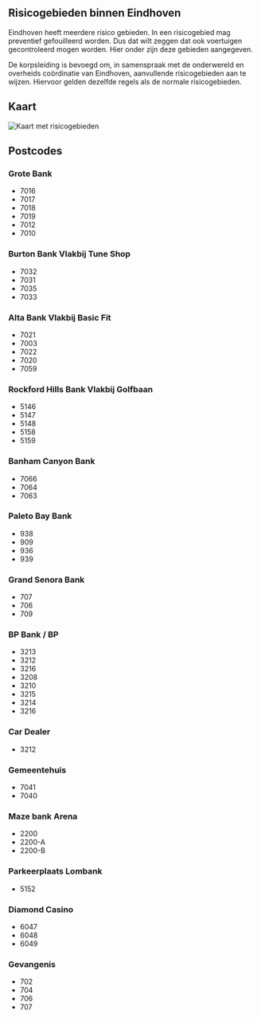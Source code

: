 ## **Risicogebieden binnen Eindhoven**

Eindhoven heeft meerdere risico gebieden. In een risicogebied mag preventief gefouilleerd worden. Dus dat wilt zeggen dat ook voertuigen gecontroleerd mogen worden. Hier onder zijn deze gebieden aangegeven.

De korpsleiding is bevoegd om, in samenspraak met de onderwereld en overheids coördinatie van Eindhoven, aanvullende risicogebieden aan te wijzen. Hiervoor gelden dezelfde regels als de normale risicogebieden.

## **Kaart**
![Kaart met risicogebieden](assets/risicoGebieden.webp)

## Postcodes

### Grote Bank

- 7016
- 7017
- 7018
- 7019
- 7012
- 7010

### Burton Bank Vlakbij Tune Shop

- 7032
- 7031
- 7035
- 7033

### Alta Bank Vlakbij Basic Fit

- 7021
- 7003
- 7022
- 7020
- 7059

### Rockford Hills Bank Vlakbij Golfbaan

- 5146
- 5147
- 5148
- 5158
- 5159

### Banham Canyon Bank

- 7066
- 7064
- 7063

### Paleto Bay Bank

- 938
- 909
- 936
- 939

### Grand Senora Bank

- 707
- 706
- 709

### BP Bank / BP

- 3213
- 3212
- 3216
- 3208
- 3210
- 3215
- 3214
- 3216

### Car Dealer

- 3212

### Gemeentehuis

- 7041
- 7040

### Maze bank Arena

- 2200
- 2200-A
- 2200-B

### Parkeerplaats Lombank

- 5152

### Diamond Casino

- 6047
- 6048
- 6049

### Gevangenis

- 702
- 704
- 706
- 707
